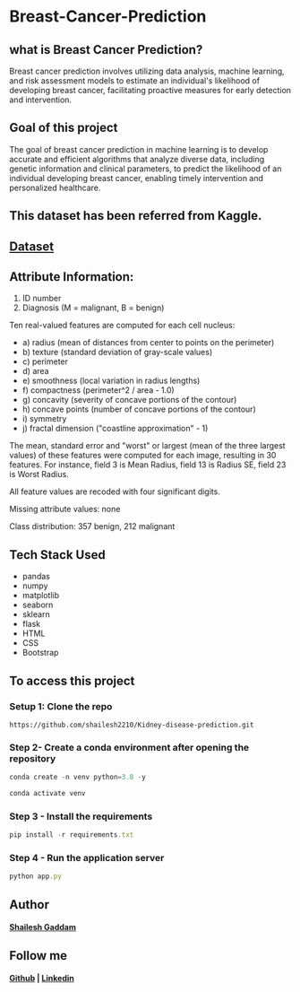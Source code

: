 # Breast-Cancer-Prediction

## what is Breast Cancer Prediction?
Breast cancer prediction involves utilizing data analysis, machine learning, and risk assessment models to estimate an individual's likelihood of developing breast cancer, facilitating proactive measures for early detection and intervention.

## Goal of this project
The goal of breast cancer prediction in machine learning is to develop accurate and efficient algorithms that analyze diverse data, including genetic information and clinical parameters, to predict the likelihood of an individual developing breast cancer, enabling timely intervention and personalized healthcare.

## This dataset has been referred from Kaggle.
## [Dataset](https://www.kaggle.com/datasets/uciml/breast-cancer-wisconsin-data)

## Attribute Information:

1) ID number
2) Diagnosis (M = malignant, B = benign)

Ten real-valued features are computed for each cell nucleus:

- a) radius (mean of distances from center to points on the perimeter)
- b) texture (standard deviation of gray-scale values)
- c) perimeter
- d) area
- e) smoothness (local variation in radius lengths)
- f) compactness (perimeter^2 / area - 1.0)
- g) concavity (severity of concave portions of the contour)
- h) concave points (number of concave portions of the contour)
- i) symmetry
- j) fractal dimension ("coastline approximation" - 1)

The mean, standard error and "worst" or largest (mean of the three
largest values) of these features were computed for each image,
resulting in 30 features. For instance, field 3 is Mean Radius, field
13 is Radius SE, field 23 is Worst Radius.

All feature values are recoded with four significant digits.

Missing attribute values: none

Class distribution: 357 benign, 212 malignant

## Tech Stack Used
- pandas
- numpy
- matplotlib
- seaborn
- sklearn
- flask
- HTML
- CSS
- Bootstrap

## To access this project
### Setup 1: Clone the repo
``` setup
https://github.com/shailesh2210/Kidney-disease-prediction.git
```
### Step 2- Create a conda environment after opening the repository
```javascript
conda create -n venv python=3.8 -y
```
```javascript
conda activate venv
```
### Step 3 - Install the requirements
```javascript
pip install -r requirements.txt
```
### Step 4 - Run the application server
```javascript
python app.py
```
## Author 
#### [Shailesh Gaddam](https://github.com/shailesh2210)
## Follow me

#### [Github](https://github.com/shailesh2210) | [Linkedin](https://www.linkedin.com/in/shailesh-gaddam-262988218/)

